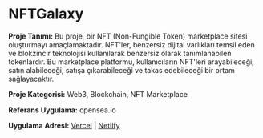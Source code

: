 # NFTGalaxy

**Proje Tanımı:**
Bu proje, bir NFT (Non-Fungible Token) marketplace sitesi oluşturmayı amaçlamaktadır. NFT'ler, benzersiz dijital varlıkları temsil eden ve blokzincir teknolojisi kullanılarak benzersiz olarak tanımlanabilen tokenlardır. Bu marketplace platformu, kullanıcıların NFT'leri arayabileceği, satın alabileceği, satışa çıkarabileceği ve takas edebileceği bir ortam sağlayacaktır.

**Proje Kategorisi:** Web3, Blockchain, NFT Marketplace

**Referans Uygulama:** opensea.io

**Uygulama Adresi:** [Vercel](https://nft-galaxy-omega.vercel.app/) | [Netlify](https://nftgalaxy.netlify.app/)
